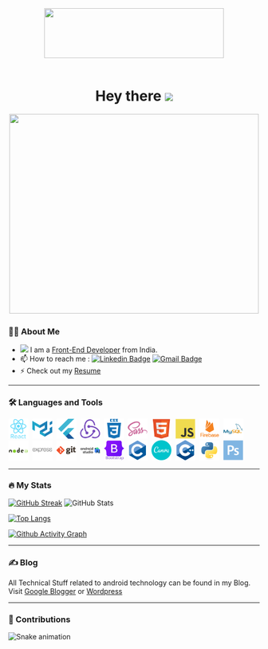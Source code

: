 <div id="header" align="center">
  <img src="https://media.giphy.com/media/MYI6NK4JOGpOzOriEg/giphy.gif" width="360" height="100"/>
</div>
<div id="views" align="center">
  <img src="https://komarev.com/ghpvc/?username=namanrox&style=flat-square&color=blue" alt="" />
</div>
<div id="gif1" align="center">
  <h1>
    Hey there
    <img src="https://media.giphy.com/media/hvRJCLFzcasrR4ia7z/giphy.gif" width="30px"/>
  </h1>
</div>
<div id="gif2" align="center">
  <img src="https://media.giphy.com/media/R03zWv5p1oNSQd91EP/giphy.gif" width="500" height="400"/>
</div>

### :woman_technologist: About Me
- <img src="https://media.giphy.com/media/WUlplcMpOCEmTGBtBW/giphy.gif" width="30"> I am a [Front-End Developer](https://namanrox.vercel.app/) from India.
- :mailbox: How to reach me : [![Linkedin Badge](https://img.shields.io/badge/-Namandeep%20Singh-blue?style=flat&logo=Linkedin&logoColor=white)](https://www.linkedin.com/in/naman991/) [![Gmail Badge](https://img.shields.io/badge/-Gmail-red?style=flat&logo=Gmail&logoColor=white)](mailto:naman.deep991@gmail.com)
- :zap: Check out my [Resume](https://github.com/namanrox/namanrox/files/9351792/Namandeep.Singh.pdf)

---
### :hammer_and_wrench: Languages and Tools
<div>
  <img src="https://github.com/devicons/devicon/blob/master/icons/react/react-original-wordmark.svg" title="React" alt="React" width="40" height="40"/>&nbsp;
  <img src="https://github.com/devicons/devicon/blob/master/icons/materialui/materialui-original.svg" title="Material UI" alt="Material UI" width="40" height="40"/>&nbsp;
  <img src="https://github.com/devicons/devicon/blob/master/icons/flutter/flutter-original.svg" title="Flutter" alt="Flutter" width="40" height="40"/>&nbsp;
  <img src="https://github.com/devicons/devicon/blob/master/icons/redux/redux-original.svg" title="Redux" alt="Redux " width="40" height="40"/>&nbsp;
  <img src="https://github.com/devicons/devicon/blob/master/icons/css3/css3-plain-wordmark.svg"  title="CSS3" alt="CSS" width="40" height="40"/>&nbsp;
  <img src="https://github.com/devicons/devicon/blob/master/icons/sass/sass-original.svg"  title="SASS" alt="SASS" width="40" height="40"/>&nbsp;
  <img src="https://github.com/devicons/devicon/blob/master/icons/html5/html5-original.svg" title="HTML5" alt="HTML" width="40" height="40"/>&nbsp;
  <img src="https://github.com/devicons/devicon/blob/master/icons/javascript/javascript-original.svg" title="JavaScript" alt="JavaScript" width="40" height="40"/>&nbsp;
  <img src="https://github.com/devicons/devicon/blob/master/icons/firebase/firebase-plain-wordmark.svg" title="Firebase" alt="Firebase" width="40" height="40"/>&nbsp;
  <img src="https://github.com/devicons/devicon/blob/master/icons/mysql/mysql-original-wordmark.svg" title="MySQL"  alt="MySQL" width="40" height="40"/>&nbsp;
  <img src="https://github.com/devicons/devicon/blob/master/icons/nodejs/nodejs-original-wordmark.svg" title="NodeJS" alt="NodeJS" width="40" height="40"/>&nbsp;
  <img src="https://github.com/devicons/devicon/blob/master/icons/express/express-original-wordmark.svg"  title="Express" alt="Express" width="40" height="40"/>&nbsp;
  <img src="https://github.com/devicons/devicon/blob/master/icons/git/git-original-wordmark.svg" title="Git" alt="Git" width="40" height="40"/>&nbsp;
  <img src="https://github.com/devicons/devicon/blob/master/icons/androidstudio/androidstudio-original-wordmark.svg" title="Android Studio" alt="Android Studio" width="40" height="40"/>&nbsp;
  <img src="https://github.com/devicons/devicon/blob/master/icons/bootstrap/bootstrap-original-wordmark.svg" title="Bootstrap" alt="Bootstrap" width="40" height="40"/>&nbsp;
  <img src="https://github.com/devicons/devicon/blob/master/icons/c/c-original.svg" title="C" alt="C" width="40" height="40"/>&nbsp;
  <img src="https://github.com/devicons/devicon/blob/master/icons/canva/canva-original.svg" title="Canva" alt="Canva" width="40" height="40"/>&nbsp;
  <img src="https://github.com/devicons/devicon/blob/master/icons/cplusplus/cplusplus-original.svg" title="C++" alt="C++" width="40" height="40"/>&nbsp;
  <img src="https://github.com/devicons/devicon/blob/master/icons/python/python-original.svg" title="Python" alt="Python" width="40" height="40"/>&nbsp;
  <img src="https://github.com/devicons/devicon/blob/master/icons/photoshop/photoshop-plain.svg" title="Photoshop" alt="Photoshop" width="40" height="40"/>&nbsp;
</div>

---
### :fire: My Stats
[![GitHub Streak](http://github-readme-streak-stats.herokuapp.com?user=namanrox&theme=violet-punch)](https://git.io/streak-stats) 
![GitHub Stats](https://github-readme-stats.vercel.app/api?username=namanrox&show_icons=true&theme=midnight-purple)

[![Top Langs](https://github-readme-stats.vercel.app/api/top-langs/?username=namanrox&layout=compact&theme=midnight-purple)](https://github.com/namanrox/github-readme-stats)

[![Github Activity Graph](https://activity-graph.herokuapp.com/graph?username=namanrox&theme=redical)](https://activity-graph.herokuapp.com/graph?username=namanrox&theme=redical)

---
### ✍️ Blog
All Technical Stuff related to android technology can be found in my Blog. Visit [Google Blogger](https://androidtechnn.blogspot.com/) or [Wordpress](http://techandra.wordpress.com/)

---
### 🐍 Contributions
![Snake animation](https://github.com/namanrox/namanrox/blob/output/github-contribution-grid-snake.svg)

<!---
Naman-codes2001/Naman-codes2001 is a ✨ special ✨ repository because its `README.md` (this file) appears on your GitHub profile.
You can click the Preview link to take a look at your changes.
--->
